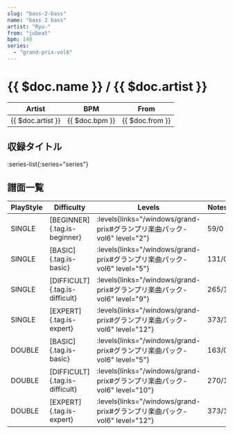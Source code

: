 ```yaml
---
slug: "bass-2-bass"
name: "bass 2 bass"
artist: "Ryu☆"
from: "jubeat"
bpm: 140
series:
  - "grand-prix-vol6"
---
```


# {{ $doc.name }} / {{ $doc.artist }}

|Artist|BPM|From|
|------|---|----|
|{{ $doc.artist }}|{{ $doc.bpm }}|{{ $doc.from }}|

## 収録タイトル

:series-list{:series="series"}

## 譜面一覧

|PlayStyle|Difficulty|Levels|Notes|Movie|
|---------|----------|------|-----|-----|
|SINGLE|[BEGINNER]{.tag.is-beginner}| :levels{links="/windows/grand-prix#グランプリ楽曲パック-vol6" level="2"}|59/0||
|SINGLE|[BASIC]{.tag.is-basic}| :levels{links="/windows/grand-prix#グランプリ楽曲パック-vol6" level="5"}|131/0||
|SINGLE|[DIFFICULT]{.tag.is-difficult}| :levels{links="/windows/grand-prix#グランプリ楽曲パック-vol6" level="9"}|265/1||
|SINGLE|[EXPERT]{.tag.is-expert}| :levels{links="/windows/grand-prix#グランプリ楽曲パック-vol6" level="12"}|373/1||
|DOUBLE|[BASIC]{.tag.is-basic}| :levels{links="/windows/grand-prix#グランプリ楽曲パック-vol6" level="5"}|163/0||
|DOUBLE|[DIFFICULT]{.tag.is-difficult}| :levels{links="/windows/grand-prix#グランプリ楽曲パック-vol6" level="10"}|270/1||
|DOUBLE|[EXPERT]{.tag.is-expert}| :levels{links="/windows/grand-prix#グランプリ楽曲パック-vol6" level="12"}|373/1||
